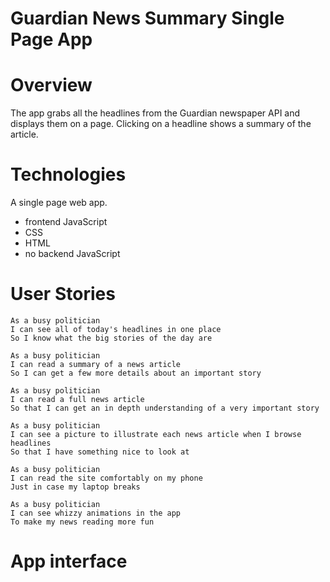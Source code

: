 # Guardian News Summary Single Page App

# Overview

The app grabs all the headlines from the Guardian newspaper API and displays them on a page. Clicking on a headline shows a summary of the article.

# Technologies

A single page web app.
- frontend JavaScript
- CSS
- HTML
- no backend JavaScript

# User Stories

```
As a busy politician
I can see all of today's headlines in one place
So I know what the big stories of the day are
```
```
As a busy politician
I can read a summary of a news article
So I can get a few more details about an important story
```
```
As a busy politician
I can read a full news article
So that I can get an in depth understanding of a very important story
```
```
As a busy politician
I can see a picture to illustrate each news article when I browse headlines
So that I have something nice to look at
```
```
As a busy politician
I can read the site comfortably on my phone
Just in case my laptop breaks
```
```
As a busy politician
I can see whizzy animations in the app
To make my news reading more fun
```

# App interface

